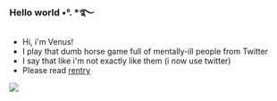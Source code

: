 ### Hello world •°. *࿐
- Hi, i'm Venus!
- I play that dumb horse game full of mentally-ill people from Twitter
- I say that like i'm not exactly like them (i now use twitter)
- Please read [rentry](https://rentry.co/IfIWereaZombie)


![](https://media.discordapp.net/attachments/1061880649180532776/1065176728856703018/dac513d-65fa05cd-2c30-4559-9b5f-d15e9e5532e1.gif)
